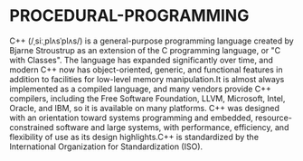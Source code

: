 # PROCEDURAL-PROGRAMMING

C++ (/ˌsiːˌplʌsˈplʌs/) is a general-purpose programming language created by Bjarne Stroustrup as an extension 
of the C programming language, or "C with Classes". The language has expanded significantly over time, and 
modern C++ now has object-oriented, generic, and functional features in addition to facilities for low-level memory manipulation.It is almost always implemented as a compiled language, and many vendors provide C++ compilers, including the Free Software Foundation, LLVM, Microsoft, Intel, Oracle, and IBM, so it is available on many platforms. C++ was designed with an orientation toward systems programming and embedded, resource-constrained 
software and large systems, with performance, efficiency, and flexibility of use as its design highlights.C++ is standardized by the International Organization for Standardization (ISO).
